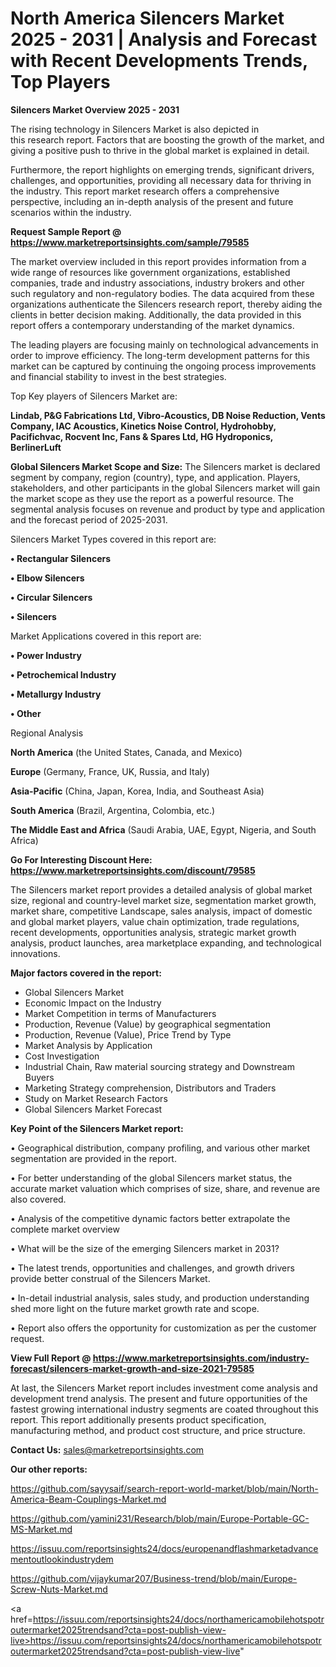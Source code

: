 # North America Silencers Market 2025 - 2031 | Analysis and Forecast with Recent Developments Trends, Top Players

<Strong> Silencers Market Overview 2025 - 2031</strong>

The rising technology in Silencers Market is also depicted in this research report. Factors that are boosting the growth of the market, and giving a positive push to thrive in the global market is explained in detail.

Furthermore, the report highlights on emerging trends, significant drivers, challenges, and opportunities, providing all necessary data for thriving in the industry. This report market research offers a comprehensive perspective, including an in-depth analysis of the present and future scenarios within the industry.

<strong>Request Sample Report @ <a href=https://www.marketreportsinsights.com/sample/79585>https://www.marketreportsinsights.com/sample/79585</a></strong>

The market overview included in this report provides information from a wide range of resources like government organizations, established companies, trade and industry associations, industry brokers and other such regulatory and non-regulatory bodies. The data acquired from these organizations authenticate the Silencers research report, thereby aiding the clients in better decision making. Additionally, the data provided in this report offers a contemporary understanding of the market dynamics.

The leading players are focusing mainly on technological advancements in order to improve efficiency. The long-term development patterns for this market can be captured by continuing the ongoing process improvements and financial stability to invest in the best strategies.

Top Key players of Silencers Market are:

<strong>Lindab, P&G Fabrications Ltd, Vibro-Acoustics, DB Noise Reduction, Vents Company, IAC Acoustics, Kinetics Noise Control, Hydrohobby, Pacifichvac, Rocvent Inc, Fans & Spares Ltd, HG Hydroponics, BerlinerLuft</strong>

<strong><b>Global Silencers Market Scope and Size:</b></strong>
The Silencers market is declared segment by company, region (country), type, and application. Players, stakeholders, and other participants in the global Silencers market will gain the market scope as they use the report as a powerful resource. The segmental analysis focuses on revenue and product by type and application and the forecast period of 2025-2031.

Silencers Market Types covered in this report are:

<strong>• Rectangular Silencers

• Elbow Silencers

• Circular Silencers

• Silencers</strong>

Market Applications covered in this report are:

<strong>• Power Industry

• Petrochemical Industry

• Metallurgy Industry

• Other</strong> 

Regional Analysis

<strong>North America</strong> (the United States, Canada, and Mexico)

<strong>Europe</strong> (Germany, France, UK, Russia, and Italy)

<strong>Asia-Pacific</strong> (China, Japan, Korea, India, and Southeast Asia)

<strong>South America</strong> (Brazil, Argentina, Colombia, etc.)

<strong>The Middle East and Africa</strong> (Saudi Arabia, UAE, Egypt, Nigeria, and South Africa)

<strong>Go For Interesting Discount Here: <a href=https://www.marketreportsinsights.com/discount/79585>https://www.marketreportsinsights.com/discount/79585</a></strong>

The Silencers market report provides a detailed analysis of global market size, regional and country-level market size, segmentation market growth, market share, competitive Landscape, sales analysis, impact of domestic and global market players, value chain optimization, trade regulations, recent developments, opportunities analysis, strategic market growth analysis, product launches, area marketplace expanding, and technological innovations.

<strong><b>Major factors covered in the report:</b></strong>
<ul>
  <li>Global Silencers Market </li>
  <li>Economic Impact on the Industry</li>
  <li>Market Competition in terms of Manufacturers</li>
  <li>Production, Revenue (Value) by geographical segmentation</li>
  <li>Production, Revenue (Value), Price Trend by Type</li>
  <li>Market Analysis by Application</li>
  <li>Cost Investigation</li>
  <li>Industrial Chain, Raw material sourcing strategy and Downstream Buyers</li>
  <li>Marketing Strategy comprehension, Distributors and Traders</li>
  <li>Study on Market Research Factors</li>
  <li>Global Silencers Market Forecast</li>
</ul>

<strong><b>Key Point of the Silencers Market report:</b></strong>

• Geographical distribution, company profiling, and various other market segmentation are provided in the report.

• For better understanding of the global Silencers market status, the accurate market valuation which comprises of size, share, and revenue are also covered.

• Analysis of the competitive dynamic factors better extrapolate the complete market overview

• What will be the size of the emerging Silencers market in 2031?

• The latest trends, opportunities and challenges, and growth drivers provide better construal of the Silencers Market.

• In-detail industrial analysis, sales study, and production understanding shed more light on the future market growth rate and scope.

• Report also offers the opportunity for customization as per the customer request.

<strong><b>View Full Report @ <a href=https://www.marketreportsinsights.com/industry-forecast/silencers-market-growth-and-size-2021-79585>https://www.marketreportsinsights.com/industry-forecast/silencers-market-growth-and-size-2021-79585</a></b></strong>


At last, the Silencers Market report includes investment come analysis and development trend analysis. The present and future opportunities of the fastest growing international industry segments are coated throughout this report. This report additionally presents product specification, manufacturing method, and product cost structure, and price structure.

<strong>Contact Us:</strong>
sales@marketreportsinsights.com

<strong>Our other reports:</strong>

<a href=https://github.com/sayysaif/search-report-world-market/blob/main/North-America-Beam-Couplings-Market.md>https://github.com/sayysaif/search-report-world-market/blob/main/North-America-Beam-Couplings-Market.md</a>

<a href=https://github.com/yamini231/Research/blob/main/Europe-Portable-GC-MS-Market.md>https://github.com/yamini231/Research/blob/main/Europe-Portable-GC-MS-Market.md</a>

<a href=https://issuu.com/reportsinsights24/docs/europenandflashmarketadvancementoutlookindustrydem>https://issuu.com/reportsinsights24/docs/europenandflashmarketadvancementoutlookindustrydem</a>

<a href=https://github.com/vijaykumar207/Business-trend/blob/main/Europe-Screw-Nuts-Market.md>https://github.com/vijaykumar207/Business-trend/blob/main/Europe-Screw-Nuts-Market.md</a>

<a href=https://issuu.com/reportsinsights24/docs/northamericamobilehotspotroutermarket2025trendsand?cta=post-publish-view-live>https://issuu.com/reportsinsights24/docs/northamericamobilehotspotroutermarket2025trendsand?cta=post-publish-view-live</a>"
